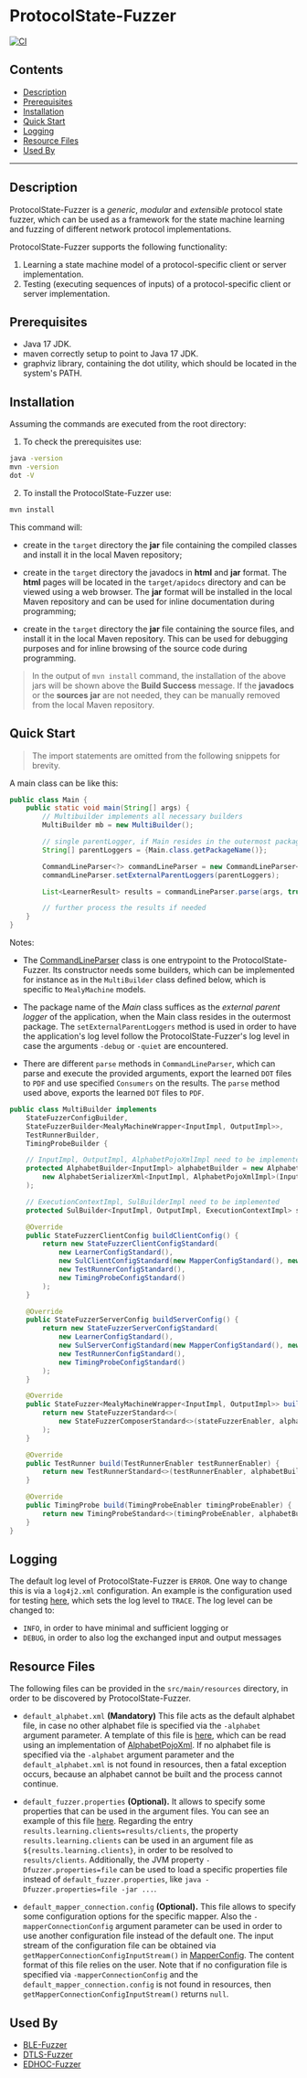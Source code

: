 # ProtocolState-Fuzzer

[![CI](https://github.com/protocol-fuzzing/protocol-state-fuzzer/actions/workflows/ci.yml/badge.svg)](https://github.com/protocol-fuzzing/protocol-state-fuzzer/actions/workflows/ci.yml)

## Contents

* [Description](#description)
* [Prerequisites](#prerequisites)
* [Installation](#installation)
* [Quick Start](#quick-start)
* [Logging](#logging)
* [Resource Files](#resource-files)
* [Used By](#used-by)
--------

## Description

ProtocolState-Fuzzer is a _generic_, _modular_ and _extensible_ protocol state fuzzer,
which can be used as a framework for the state machine learning and fuzzing of
different network protocol implementations.

ProtocolState-Fuzzer supports the following functionality:

1. Learning a state machine model of a protocol-specific client or server implementation.
2. Testing (executing sequences of inputs) of a protocol-specific client or server implementation.

## Prerequisites

* Java 17 JDK.
* maven correctly setup to point to Java 17 JDK.
* graphviz library, containing the dot utility, which should be located in the system's PATH.

## Installation

Assuming the commands are executed from the root directory:

1. To check the prerequisites use:
```bash
java -version
mvn -version
dot -V
```

2. To install the ProtocolState-Fuzzer use:
```bash
mvn install
```
This command will:

* create in the `target` directory the **jar** file containing the compiled
  classes and install it in the local Maven repository;

* create in the `target` directory the javadocs in **html** and **jar** format.
  The **html** pages will be located in the `target/apidocs` directory and can
  be viewed using a web browser. The **jar** format will be installed in the
  local Maven repository and can be used for inline documentation during
  programming;

* create in the `target` directory the **jar** file containing the source files,
  and install it in the local Maven repository. This can be used for debugging
  purposes and for inline browsing of the source code during programming.

> In the output of `mvn install` command, the installation of the above jars
  will be shown above the **Build Success** message. If the **javadocs** or the
  **sources** **jar** are not needed, they can be manually removed from the
  local Maven repository.

## Quick Start

> The import statements are omitted from the following snippets for brevity.

A main class can be like this:
```java
public class Main {
    public static void main(String[] args) {
        // Multibuilder implements all necessary builders
        MultiBuilder mb = new MultiBuilder();

        // single parentLogger, if Main resides in the outermost package
        String[] parentLoggers = {Main.class.getPackageName()};

        CommandLineParser<?> commandLineParser = new CommandLineParser<>(mb, mb, mb, mb);
        commandLineParser.setExternalParentLoggers(parentLoggers);

        List<LearnerResult> results = commandLineParser.parse(args, true);

        // further process the results if needed
    }
}
```

Notes:

* The [CommandLineParser](src/main/java/com/github/protocolfuzzing/protocolstatefuzzer/entrypoints/CommandLineParser.java)
  class is one entrypoint to the ProtocolState-Fuzzer. Its constructor needs some builders,
  which can be implemented for instance as in the `MultiBuilder` class defined below,
  which is specific to `MealyMachine` models.

* The package name of the *Main* class suffices as the *external parent logger* of the
  application, when the Main class resides in the outermost package. The `setExternalParentLoggers`
  method is used in order to have the application's log level follow the ProtocolState-Fuzzer's
  log level in case the arguments `-debug` or `-quiet` are encountered.

* There are different `parse` methods in `CommandLineParser`, which can parse
  and execute the provided arguments, export the learned `DOT` files to `PDF` and
  use specified `Consumers` on the results. The `parse` method used above, exports the
  learned `DOT` files to `PDF`.

```java
public class MultiBuilder implements
    StateFuzzerConfigBuilder,
    StateFuzzerBuilder<MealyMachineWrapper<InputImpl, OutputImpl>>,
    TestRunnerBuilder,
    TimingProbeBuilder {

    // InputImpl, OutputImpl, AlphabetPojoXmlImpl need to be implemented
    protected AlphabetBuilder<InputImpl> alphabetBuilder = new AlphabetBuilderStandard<>(
        new AlphabetSerializerXml<InputImpl, AlphabetPojoXmlImpl>(InputImpl.class, AlphabetPojoXmlImpl.class)
    );

    // ExecutionContextImpl, SulBuilderImpl need to be implemented
    protected SulBuilder<InputImpl, OutputImpl, ExecutionContextImpl> sulBuilder = new SulBuilderImpl();

    @Override
    public StateFuzzerClientConfig buildClientConfig() {
        return new StateFuzzerClientConfigStandard(
            new LearnerConfigStandard(),
            new SulClientConfigStandard(new MapperConfigStandard(), new SulAdapterConfigStandard()),
            new TestRunnerConfigStandard(),
            new TimingProbeConfigStandard()
        );
    }

    @Override
    public StateFuzzerServerConfig buildServerConfig() {
        return new StateFuzzerServerConfigStandard(
            new LearnerConfigStandard(),
            new SulServerConfigStandard(new MapperConfigStandard(), new SulAdapterConfigStandard()),
            new TestRunnerConfigStandard(),
            new TimingProbeConfigStandard()
        );
    }

    @Override
    public StateFuzzer<MealyMachineWrapper<InputImpl, OutputImpl>> build(StateFuzzerEnabler stateFuzzerEnabler) {
        return new StateFuzzerStandard<>(
            new StateFuzzerComposerStandard<>(stateFuzzerEnabler, alphabetBuilder, sulBuilder).initialize()
        );
    }

    @Override
    public TestRunner build(TestRunnerEnabler testRunnerEnabler) {
        return new TestRunnerStandard<>(testRunnerEnabler, alphabetBuilder, sulBuilder).initialize();
    }

    @Override
    public TimingProbe build(TimingProbeEnabler timingProbeEnabler) {
        return new TimingProbeStandard<>(timingProbeEnabler, alphabetBuilder, sulBuilder).initialize();
    }
}
```

## Logging

The default log level of ProtocolState-Fuzzer is `ERROR`. One way to change this is
via a `log4j2.xml` configuration. An example is the configuration used for testing
[here](src/test/resources/log4j2.xml), which sets the log level to `TRACE`.
The log level can be changed to:

* `INFO`, in order to have minimal and sufficient logging or
* `DEBUG`, in order to also log the exchanged input and output messages


## Resource Files

The following files can be provided in the `src/main/resources` directory, in
order to be discovered by ProtocolState-Fuzzer.

* `default_alphabet.xml` **(Mandatory)** This file acts as the default alphabet
  file, in case no other alphabet file is specified via the `-alphabet` argument
  parameter. A template of this file is [here](src/test/resources/default_alphabet.xml),
  which can be read using an implementation of
  [AlphabetPojoXml](src/main/java/com/github/protocolfuzzing/protocolstatefuzzer/components/learner/alphabet/xml/AlphabetPojoXml.java).
  If no alphabet file is specified via the `-alphabet` argument parameter and the
  `default_alphabet.xml` is not found in resources, then a fatal exception occurs,
  because an alphabet cannot be built and the process cannot continue.

* `default_fuzzer.properties` **(Optional).** It allows to specify some properties
  that can be used in the argument files. You can see an example of this file
  [here](src/test/resources/default_fuzzer.properties).
  Regarding the entry `results.learning.clients=results/clients`, the property
  `results.learning.clients` can be used in an argument file as `${results.learning.clients}`,
  in order to be resolved to `results/clients`. Additionally, the JVM property
  `-Dfuzzer.properties=file` can be used to load a specific properties file instead
  of `default_fuzzer.properties`, like `java -Dfuzzer.properties=file -jar ...`.

* `default_mapper_connection.config` **(Optional).** This file allows to specify
  some configuration options for the specific mapper. Also the `-mapperConnectionConfig`
  argument parameter can be used in order to use another configuration file instead
  of the default one. The input stream of the configuration file can be obtained
  via `getMapperConnectionConfigInputStream()`
  in [MapperConfig](src/main/java/com/github/protocolfuzzing/protocolstatefuzzer/components/sul/mapper/config/MapperConfig.java).
  The content format of this file relies on the user. Note that if no configuration
  file is specified via `-mapperConnectionConfig` and the `default_mapper_connection.config`
  is not found in resources, then `getMapperConnectionConfigInputStream()` returns `null`.

## Used By

* [BLE-Fuzzer](https://github.com/protocol-fuzzing/ble-fuzzer)
* [DTLS-Fuzzer](https://github.com/assist-project/dtls-fuzzer)
* [EDHOC-Fuzzer](https://github.com/protocol-fuzzing/edhoc-fuzzer)
